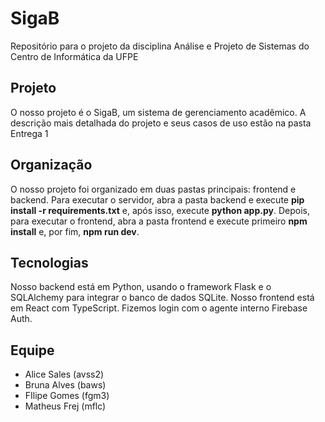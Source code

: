 # SigaB

Repositório para o projeto da disciplina Análise e Projeto de Sistemas do Centro de Informática da UFPE

## Projeto

O nosso projeto é o SigaB, um sistema de gerenciamento acadêmico. A descrição mais detalhada do projeto e seus casos de uso estão na pasta Entrega 1

## Organização

O nosso projeto foi organizado em duas pastas principais: frontend e backend. Para executar o servidor, abra a pasta backend e execute **pip install -r requirements.txt** e, após isso, execute **python app.py**. Depois, para executar o frontend, abra a pasta frontend e execute primeiro **npm install** e, por fim, **npm run dev**.

## Tecnologias
Nosso backend está em Python, usando o framework Flask e o SQLAlchemy para integrar o banco de dados SQLite. Nosso frontend está em React com TypeScript. Fizemos login com o agente interno Firebase Auth.

## Equipe
- Alice Sales (avss2)
- Bruna Alves (baws)
- FIlipe Gomes (fgm3)
- Matheus Frej (mflc)
